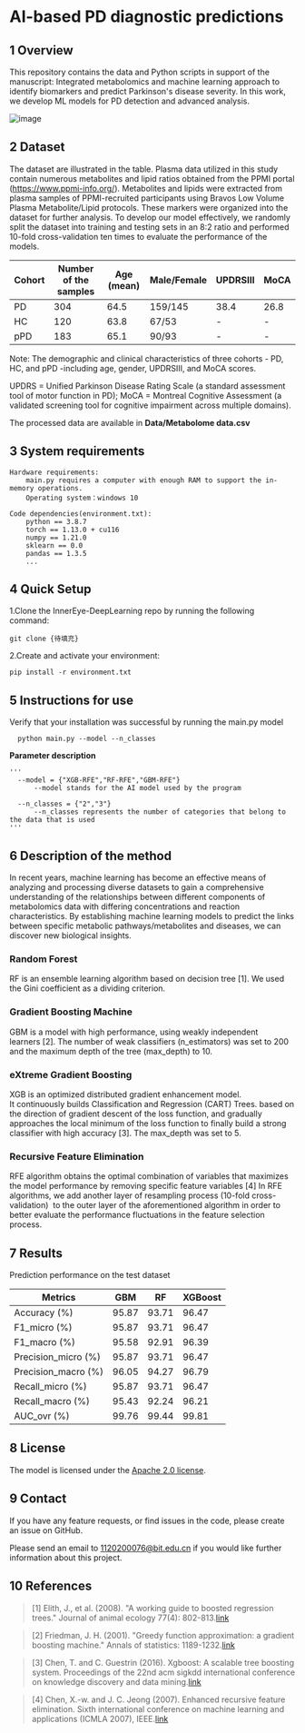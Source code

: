 # AI-based PD diagnostic predictions

## 1 Overview

This repository contains the data and Python scripts in support of the manuscript: Integrated metabolomics and machine learning approach to identify biomarkers and predict Parkinson's disease severity.  In this work, we develop ML models for PD detection and advanced analysis.

![image](https://github.com/ShiLab-GitHub/PD-metabolomics-AI/tree/main/pic/flow.jpg)

## 2 Dataset

The dataset are illustrated in the table. Plasma data utilized in this study contain numerous metabolites and lipid ratios obtained from the PPMI portal (https://www.ppmi-info.org/). Metabolites and lipids were extracted from plasma samples of PPMI-recruited participants using Bravos Low Volume Plasma Metabolite/Lipid protocols. These markers were organized into the dataset for further analysis. To develop our model effectively, we randomly split the dataset into training and testing sets in an 8:2 ratio and performed 10-fold cross-validation ten times to evaluate the performance of the models.

| Cohort | Number of the samples | Age (mean) | Male/Female | UPDRSⅢ | MoCA |
| ------ | --------------------- | ---------- | ----------- | ------ | ---- |
| PD     | 304                   | 64.5       | 159/145     | 38.4   | 26.8 |
| HC     | 120                   | 63.8       | 67/53       | -      | -    |
| pPD    | 183                   | 65.1       | 90/93       | -      | -    |

Note: The demographic and clinical characteristics of three cohorts - PD, HC, and pPD -including age, gender, UPDRSIII, and MoCA scores. 

UPDRS = Unified Parkinson Disease Rating Scale (a standard assessment tool of motor function in PD); MoCA = Montreal Cognitive Assessment (a validated screening tool for cognitive impairment across multiple domains).

The processed data are available in **Data/Metabolome data.csv**



## 3 System requirements

```
Hardware requirements: 
    main.py requires a computer with enough RAM to support the in-memory operations.
    Operating system：windows 10
    
Code dependencies(environment.txt):
    python == 3.8.7 
    torch == 1.13.0 + cu116
    numpy == 1.21.0
    sklearn == 0.0
    pandas == 1.3.5
    ...
```

4 Quick Setup
-----------

1.Clone the InnerEye-DeepLearning repo by running the following command:

```
git clone {待填充}
```

2.Create and activate your environment:

```
pip install -r environment.txt
```

## 5 Instructions for use

Verify that your installation was successful by running the main.py model

```
  python main.py --model --n_classes
```

**Parameter description**

```
'''
  --model = {"XGB-RFE","RF-RFE","GBM-RFE"}
      --model stands for the AI model used by the program
  
  --n_classes = {"2","3"}
      --n_classes represents the number of categories that belong to the data that is used
'''
```

## 6 Description of the method

In recent years, machine learning has become an effective means of analyzing and processing diverse datasets to gain a comprehensive understanding of the relationships between different components of metabolomics data with differing concentrations and reaction characteristics. By establishing machine learning models to predict the links between specific metabolic pathways/metabolites and diseases, we can discover new biological insights.

### Random Forest

RF is an ensemble learning algorithm based on decision tree [1]. We used the Gini coefficient as a dividing criterion.

### Gradient Boosting Machine

GBM is a model with high performance, using weakly independent learners [2]. The number of weak classifiers (n_estimators) was set to 200 and the maximum depth of the tree (max_depth) to 10.

### eXtreme Gradient Boosting

XGB is an optimized distributed gradient enhancement model. It continuously builds Classification and Regression (CART) Trees. based on the direction of gradient descent of the loss function, and gradually approaches the local minimum of the loss function to finally build a strong classifier with high accuracy [3]. The max_depth was set to 5.

### Recursive Feature Elimination

RFE algorithm obtains the optimal combination of variables that maximizes the model performance by removing specific feature variables [4] In RFE algorithms, we add another layer of resampling process (10-fold cross-validation)  to the outer layer of the aforementioned algorithm in order to better evaluate the performance fluctuations in the feature selection process.

## 7 Results

Prediction performance on the test dataset

| Metrics             | GBM   | RF    | XGBoost |
| ------------------- | ----- | ----- | ------- |
| Accuracy (%)        | 95.87 | 93.71 | 96.47   |
| F1_micro (%)        | 95.87 | 93.71 | 96.47   |
| F1_macro (%)        | 95.58 | 92.91 | 96.39   |
| Precision_micro (%) | 95.87 | 93.71 | 96.47   |
| Precision_macro (%) | 96.05 | 94.27 | 96.79   |
| Recall_micro (%)    | 95.87 | 93.71 | 96.47   |
| Recall_macro (%)    | 95.43 | 92.24 | 96.21   |
| AUC_ovr (%)         | 99.76 | 99.44 | 99.81   |

## 8 License

The model is licensed under the [Apache 2.0 license](LICENSE).

## 9 Contact

If you have any feature requests, or find issues in the code, please create an issue on GitHub.

Please send an email to 1120200076@bit.edu.cn if you would like further information about this project.

## 10 References

>  [1] Elith, J., et al. (2008). "A working guide to boosted regression trees." Journal of animal ecology 77(4): 802-813.[link](https://besjournals.onlinelibrary.wiley.com/doi/10.1111/j.1365-2656.2008.01390.x)

>  [2] Friedman, J. H. (2001). "Greedy function approximation: a gradient boosting machine." Annals of statistics: 1189-1232.[link](https://projecteuclid.org/journals/annals-of-statistics/volume-29/issue-5/Greedy-function-approximation-A-gradient-boosting-machine/10.1214/aos/1013203451.full)

>  [3] Chen, T. and C. Guestrin (2016). Xgboost: A scalable tree boosting system. Proceedings of the 22nd acm sigkdd international conference on knowledge discovery and data mining.[link](https://dl.acm.org/doi/10.1145/2939672.2939785)

>  [4] Chen, X.-w. and J. C. Jeong (2007). Enhanced recursive feature elimination. Sixth international conference on machine learning and applications (ICMLA 2007), IEEE.[link](https://ieeexplore.ieee.org/document/4457188)
